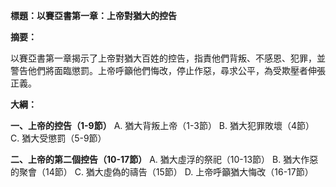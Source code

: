 **標題：以賽亞書第一章：上帝對猶大的控告**

**摘要：**

以賽亞書第一章揭示了上帝對猶大百姓的控告，指責他們背叛、不感恩、犯罪，並警告他們將面臨懲罰。上帝呼籲他們悔改，停止作惡，尋求公平，為受欺壓者伸張正義。

**大綱：**

**一、上帝的控告（1-9節）**
    A. 猶大背叛上帝（1-3節）
    B. 猶大犯罪敗壞（4節）
    C. 猶大受懲罰（5-9節）

**二、上帝的第二個控告（10-17節）**
    A. 猶大虛浮的祭祀（10-13節）
    B. 猶大作惡的聚會（14節）
    C. 猶大虛偽的禱告（15節）
    D. 上帝呼籲猶大悔改（16-17節）